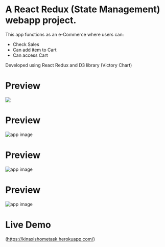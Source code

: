 # A React Redux (State Management) webapp project.
This app functions as an e-Commerce where users can:
* Check Sales
* Can add item to Cart
* Can access Cart

Developed using React Redux and D3 library (Victory Chart)

# Preview
![](https://imgur.com/a/WRiAvSn)

# Preview
![app image](https://imgur.com/T8Dm7hK)

# Preview
![app image](https://imgur.com/K5U7cK2)

# Preview
![app image](https://imgur.com/o1q3skw)

# Live Demo
(https://kinaxishometask.herokuapp.com/)

